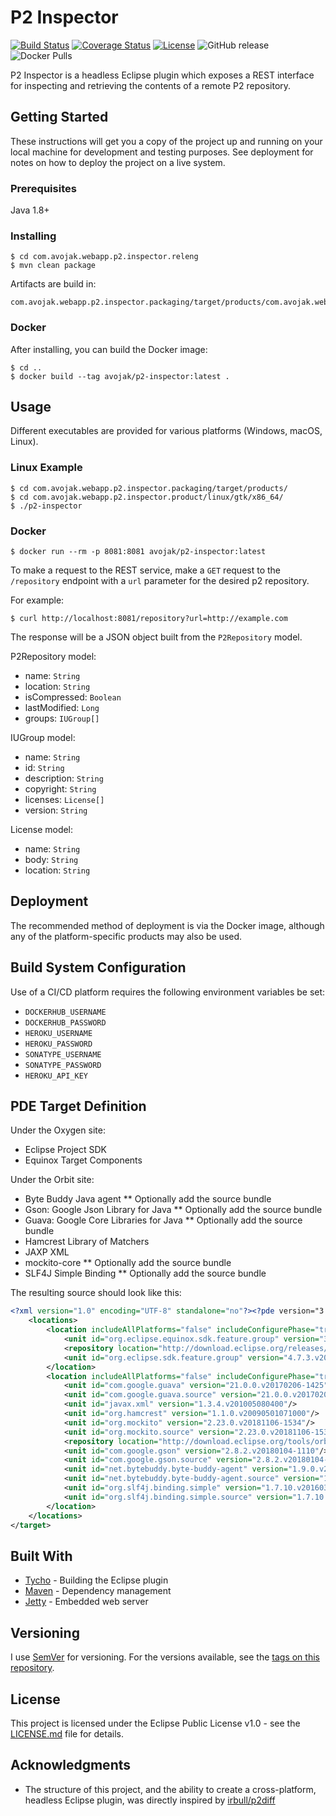 # P2 Inspector

[![Build Status](https://travis-ci.org/avojak/p2-inspector.svg?branch=master)](https://travis-ci.org/avojak/p2-inspector) [![Coverage Status](https://coveralls.io/repos/github/avojak/p2-inspector/badge.svg?branch=master)](https://coveralls.io/github/avojak/p2-inspector?branch=master) [![License](https://img.shields.io/badge/license-EPL%201.0-blue.svg)](https://opensource.org/licenses/EPL-1.0) ![GitHub release](https://img.shields.io/github/release/avojak/p2-inspector.svg) ![Docker Pulls](https://img.shields.io/docker/pulls/avojak/p2-inspector.svg)

P2 Inspector is a headless Eclipse plugin which exposes a REST interface for inspecting and retrieving the contents of a remote P2 repository.

## Getting Started

These instructions will get you a copy of the project up and running on your local machine for development and testing purposes. See deployment for notes on how to deploy the project on a live system.

### Prerequisites

Java 1.8+

### Installing

```
$ cd com.avojak.webapp.p2.inspector.releng
$ mvn clean package
```

Artifacts are build in:

```
com.avojak.webapp.p2.inspector.packaging/target/products/com.avojak.webapp.p2.inspector.product/
```

### Docker

After installing, you can build the Docker image:

```
$ cd ..
$ docker build --tag avojak/p2-inspector:latest .
```

## Usage

Different executables are provided for various platforms (Windows, macOS, Linux).

### Linux Example

```
$ cd com.avojak.webapp.p2.inspector.packaging/target/products/
$ cd com.avojak.webapp.p2.inspector.product/linux/gtk/x86_64/
$ ./p2-inspector
```

### Docker

```
$ docker run --rm -p 8081:8081 avojak/p2-inspector:latest
```

To make a request to the REST service, make a `GET` request to the `/repository` endpoint with a `url` parameter for the desired p2 repository.

For example:

```
$ curl http://localhost:8081/repository?url=http://example.com
```

The response will be a JSON object built from the `P2Repository` model.

P2Repository model:

* name: `String`
* location: `String`
* isCompressed: `Boolean`
* lastModified: `Long`
* groups: `IUGroup[]`

IUGroup model:

* name: `String`
* id: `String`
* description: `String`
* copyright: `String`
* licenses: `License[]`
* version: `String`

License model:

* name: `String`
* body: `String`
* location: `String`

## Deployment

The recommended method of deployment is via the Docker image, although any of the platform-specific products may also be used.

## Build System Configuration

Use of a CI/CD platform requires the following environment variables be set:

* `DOCKERHUB_USERNAME`
* `DOCKERHUB_PASSWORD`
* `HEROKU_USERNAME`
* `HEROKU_PASSWORD`
* `SONATYPE_USERNAME`
* `SONATYPE_PASSWORD`
* `HEROKU_API_KEY`

## PDE Target Definition

Under the Oxygen site:

* Eclipse Project SDK
* Equinox Target Components

Under the Orbit site:

* Byte Buddy Java agent
** Optionally add the source bundle
* Gson: Google Json Library for Java
** Optionally add the source bundle
* Guava: Google Core Libraries for Java
** Optionally add the source bundle
* Hamcrest Library of Matchers
* JAXP XML
* mockito-core
** Optionally add the source bundle
* SLF4J Simple Binding
** Optionally add the source bundle

The resulting source should look like this:

```xml
<?xml version="1.0" encoding="UTF-8" standalone="no"?><?pde version="3.8"?><target includeMode="feature" name="com.avojak.webapp.p2.inspector.target">
	<locations>
		<location includeAllPlatforms="false" includeConfigurePhase="true" includeMode="planner" includeSource="true" type="InstallableUnit">
			<unit id="org.eclipse.equinox.sdk.feature.group" version="3.13.4.v20180322-2228"/>
			<repository location="http://download.eclipse.org/releases/oxygen/201804111000"/>
			<unit id="org.eclipse.sdk.feature.group" version="4.7.3.v20180330-0919"/>
		</location>
		<location includeAllPlatforms="false" includeConfigurePhase="true" includeMode="planner" includeSource="true" type="InstallableUnit">
			<unit id="com.google.guava" version="21.0.0.v20170206-1425"/>
			<unit id="com.google.guava.source" version="21.0.0.v20170206-1425"/>
			<unit id="javax.xml" version="1.3.4.v201005080400"/>
			<unit id="org.hamcrest" version="1.1.0.v20090501071000"/>
			<unit id="org.mockito" version="2.23.0.v20181106-1534"/>
			<unit id="org.mockito.source" version="2.23.0.v20181106-1534"/>
			<repository location="http://download.eclipse.org/tools/orbit/downloads/drops/R20181128170323/repository"/>
			<unit id="com.google.gson" version="2.8.2.v20180104-1110"/>
			<unit id="com.google.gson.source" version="2.8.2.v20180104-1110"/>
			<unit id="net.bytebuddy.byte-buddy-agent" version="1.9.0.v20181106-1534"/>
			<unit id="net.bytebuddy.byte-buddy-agent.source" version="1.9.0.v20181106-1534"/>
			<unit id="org.slf4j.binding.simple" version="1.7.10.v20160301-1109"/>
			<unit id="org.slf4j.binding.simple.source" version="1.7.10.v20160301-1109"/>
		</location>
	</locations>
</target>
```

## Built With

* [Tycho](https://www.eclipse.org/tycho/) - Building the Eclipse plugin
* [Maven](https://maven.apache.org/) - Dependency management
* [Jetty](https://www.eclipse.org/jetty/) - Embedded web server

## Versioning

I use [SemVer](http://semver.org/) for versioning. For the versions available, see the [tags on this repository](https://github.com/avojak/p2-inspector/tags).

## License

This project is licensed under the Eclipse Public License v1.0 - see the [LICENSE.md](LICENSE.md) file for details.

## Acknowledgments

* The structure of this project, and the ability to create a cross-platform, headless Eclipse plugin, was directly inspired by [irbull/p2diff](https://github.com/irbull/p2diff)
